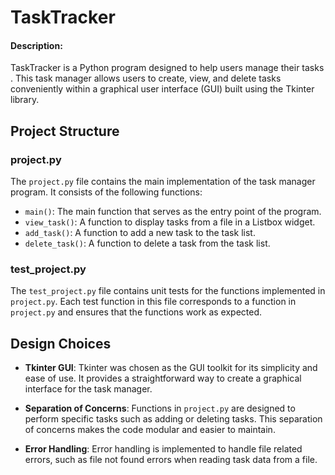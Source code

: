 # TaskTracker



#### Description:

TaskTracker is a Python program designed to help users manage their tasks . This task manager allows users to create, view, and delete tasks conveniently within a graphical user interface (GUI) built using the Tkinter library.

## Project Structure

### project.py

The `project.py` file contains the main implementation of the task manager program. It consists of the following functions:

- `main()`: The main function that serves as the entry point of the program.
- `view_task()`: A function to display tasks from a file in a Listbox widget.
- `add_task()`: A function to add a new task to the task list.
- `delete_task()`: A function to delete a task from the task list.

### test_project.py

The `test_project.py` file contains unit tests for the functions implemented in `project.py`. Each test function in this file corresponds to a function in `project.py` and ensures that the functions work as expected.

## Design Choices

- **Tkinter GUI**: Tkinter was chosen as the GUI toolkit for its simplicity and ease of use. It provides a straightforward way to create a graphical interface for the task manager.

- **Separation of Concerns**: Functions in `project.py` are designed to perform specific tasks such as adding or deleting tasks. This separation of concerns makes the code modular and easier to maintain.

- **Error Handling**: Error handling is implemented to handle file related errors, such as file not found errors when reading task data from a file.

